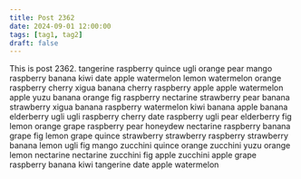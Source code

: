 ```yaml
---
title: Post 2362
date: 2024-09-01 12:00:00
tags: [tag1, tag2]
draft: false
---
```

This is post 2362.
tangerine
raspberry
quince
ugli
orange
pear
mango
raspberry
banana
kiwi
date
apple
watermelon
lemon
watermelon
orange
raspberry
cherry
xigua
banana
cherry
raspberry
apple
apple
watermelon
apple
yuzu
banana
orange
fig
raspberry
nectarine
strawberry
pear
banana
strawberry
xigua
banana
raspberry
watermelon
kiwi
banana
apple
banana
elderberry
ugli
ugli
raspberry
cherry
date
raspberry
ugli
pear
elderberry
fig
lemon
orange
grape
raspberry
pear
honeydew
nectarine
raspberry
banana
grape
fig
lemon
grape
quince
strawberry
strawberry
raspberry
strawberry
banana
lemon
ugli
fig
mango
zucchini
quince
orange
zucchini
yuzu
orange
lemon
nectarine
nectarine
zucchini
fig
apple
zucchini
apple
grape
raspberry
banana
kiwi
tangerine
date
apple
watermelon
